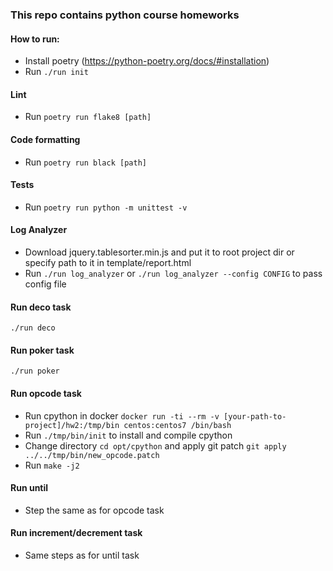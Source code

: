 ### This repo contains python course homeworks

#### How to run:
* Install poetry (https://python-poetry.org/docs/#installation)
* Run ```./run init``` 

#### Lint
* Run ```poetry run flake8 [path]```

#### Code formatting
* Run ```poetry run black [path]```

#### Tests
* Run ```poetry run python -m unittest -v```

#### Log Analyzer
* Download jquery.tablesorter.min.js and put it to root project dir or specify path to it in template/report.html
* Run ```./run log_analyzer``` or ```./run log_analyzer --config CONFIG``` to pass config file

#### Run deco task
```./run deco```

#### Run poker task
```./run poker```

#### Run opcode task
* Run cpython in docker ```docker run -ti --rm -v [your-path-to-project]/hw2:/tmp/bin centos:centos7 /bin/bash```
* Run ```./tmp/bin/init``` to install and compile cpython
* Change directory ```cd opt/cpython``` and apply git patch ```git apply ../../tmp/bin/new_opcode.patch```
* Run ```make -j2```

#### Run until
* Step the same as for opcode task

#### Run increment/decrement task
* Same steps as for until task
